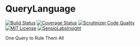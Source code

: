 QueryLanguage
=============

[![Build Status](https://travis-ci.org/anorgan/QueryLanguage.svg?branch=master)](https://travis-ci.org/anorgan/QueryLanguage)
[![Coverage Status](https://coveralls.io/repos/anorgan/QueryLanguage/badge.svg?branch=master)](https://coveralls.io/r/anorgan/QueryLanguage?branch=master)
[![Scrutinizer Code Quality](https://scrutinizer-ci.com/g/anorgan/QueryLanguage/badges/quality-score.png?b=master)](https://scrutinizer-ci.com/g/anorgan/QueryLanguage/?branch=master)
[![MIT License](https://img.shields.io/badge/license-MIT-brightgreen.svg)](https://github.com/anorgan/QueryLanguage/blob/master/LICENSE)
[![SensioLabsInsight](https://insight.sensiolabs.com/projects/7a45961a-afbd-4030-9224-66adfd4c3bdb/mini.png)](https://insight.sensiolabs.com/projects/7a45961a-afbd-4030-9224-66adfd4c3bdb)

One Query to Rule Them All
